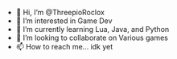 - 👋 Hi, I’m @ThreepioRoclox
- 👀 I’m interested in Game Dev
- 🌱 I’m currently learning Lua, Java, and Python
- 💞️ I’m looking to collaborate on Various games
- 📫 How to reach me... idk yet

<!---
ThreepioRoclox/ThreepioRoclox is a ✨ special ✨ repository because its `README.md` (this file) appears on your GitHub profile.
You can click the Preview link to take a look at your changes.
--->

